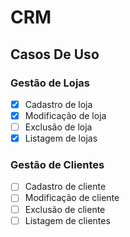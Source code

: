 # CRM

## Casos De Uso

### Gestão de Lojas
- [X] Cadastro de loja
- [X] Modificação de loja
- [ ] Exclusão de loja
- [X] Listagem de lojas

### Gestão de Clientes
- [ ] Cadastro de cliente
- [ ] Modificação de cliente
- [ ] Exclusão de cliente
- [ ] Listagem de clientes
